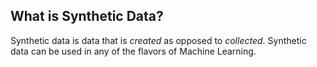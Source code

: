 ## What is Synthetic Data?

Synthetic data is data that is *created* as opposed to *collected*. Synthetic data can be used in any of the flavors of Machine Learning.